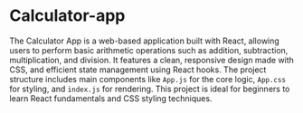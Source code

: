 # Calculator-app
The Calculator App is a web-based application built with React, allowing users to perform basic arithmetic operations such as addition, subtraction, multiplication, and division. It features a clean, responsive design made with CSS, and efficient state management using React hooks. The project structure includes main components like `App.js` for the core logic, `App.css` for styling, and `index.js` for rendering. This project is ideal for beginners to learn React fundamentals and CSS styling techniques.

